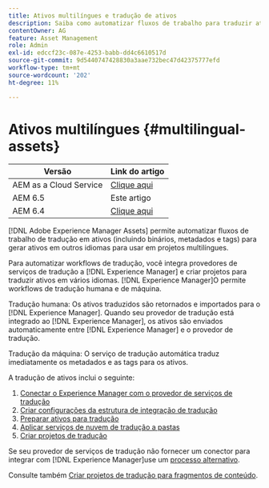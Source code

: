```yaml
---
title: Ativos multilíngues e tradução de ativos
description: Saiba como automatizar fluxos de trabalho para traduzir ativos, incluindo binários, metadados e tags em vários idiomas.
contentOwner: AG
feature: Asset Management
role: Admin
exl-id: edccf23c-087e-4253-babb-dd4c6610517d
source-git-commit: 9d5440747428830a3aae732bec47d42375777efd
workflow-type: tm+mt
source-wordcount: '202'
ht-degree: 11%

---
```


# Ativos multilíngues {#multilingual-assets}

| Versão | Link do artigo |
| -------- | ---------------------------- |
| AEM as a Cloud Service | [Clique aqui](https://experienceleague.adobe.com/docs/experience-manager-cloud-service/content/assets/admin/translate-assets.html?lang=en) |
| AEM 6.5 | Este artigo |
| AEM 6.4 | [Clique aqui](https://experienceleague.adobe.com/docs/experience-manager-64/assets/using/multilingual-assets.html?lang=en) |

[!DNL Adobe Experience Manager Assets] permite automatizar fluxos de trabalho de tradução em ativos (incluindo binários, metadados e tags) para gerar ativos em outros idiomas para usar em projetos multilíngues.

Para automatizar workflows de tradução, você integra provedores de serviços de tradução a [!DNL Experience Manager] e criar projetos para traduzir ativos em vários idiomas. [!DNL Experience Manager]O permite workflows de tradução humana e de máquina.

Tradução humana: Os ativos traduzidos são retornados e importados para o [!DNL Experience Manager]. Quando seu provedor de tradução está integrado ao [!DNL Experience Manager], os ativos são enviados automaticamente entre [!DNL Experience Manager] e o provedor de tradução.

Tradução da máquina: O serviço de tradução automática traduz imediatamente os metadados e as tags para os ativos.

A tradução de ativos inclui o seguinte:

1. [Conectar o Experience Manager com o provedor de serviços de tradução](/help/sites-administering/tc-tic.md#connecting-to-a-translation-service-provider)
1. [Criar configurações da estrutura de integração de tradução](/help/sites-administering/tc-tic.md)
1. [Preparar ativos para tradução](preparing-assets-for-translation.md)
1. [Aplicar serviços de nuvem de tradução a pastas](transition-cloud-services.md)
1. [Criar projetos de tradução](translation-projects.md)

Se seu provedor de serviços de tradução não fornecer um conector para integrar com [!DNL Experience Manager]use um [processo alternativo](/help/sites-administering/tc-manage.md#exporting-a-translation-job).

Consulte também [Criar projetos de tradução para fragmentos de conteúdo](creating-translation-projects-for-content-fragments.md).

